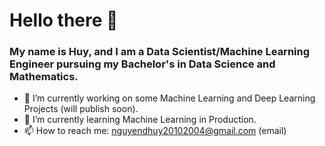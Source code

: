 <h1> Hello there 👋</h1>
<h3>My name is Huy, and I am a Data Scientist/Machine Learning Engineer pursuing my Bachelor's in Data Science and Mathematics.</h3>

- 🔭 I’m currently working on some Machine Learning and Deep Learning Projects (will publish soon).
- 🌱 I’m currently learning Machine Learning in Production.
- 📫 How to reach me: nguyendhuy20102004@gmail.com (email) 

<!--
**nguyhu01/nguyhu01** is a ✨ _special_ ✨ repository because its `README.md` (this file) appears on your GitHub profile.

Here are some ideas to get you started:

- 🔭 I’m currently working on ...
- 🌱 I’m currently learning ...
- 👯 I’m looking to collaborate on ...
- 🤔 I’m looking for help with ...
- 💬 Ask me about ...
- 📫 How to reach me: ...
- 😄 Pronouns: ...
- ⚡ Fun fact: ...
-->
